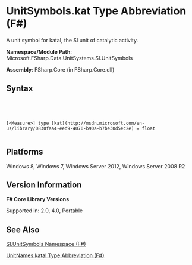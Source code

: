 # UnitSymbols.kat Type Abbreviation (F#)

A unit symbol for katal, the SI unit of catalytic activity.

**Namespace/Module Path**: Microsoft.FSharp.Data.UnitSystems.SI.UnitSymbols

**Assembly**: FSharp.Core (in FSharp.Core.dll)


## Syntax



```




[<Measure>] type [kat](http://msdn.microsoft.com/en-us/library/0830faa4-eed9-4070-b90a-b7be30d5ec2e) = float


```





## Platforms
Windows 8, Windows 7, Windows Server 2012, Windows Server 2008 R2


## Version Information
**F# Core Library Versions**

Supported in: 2.0, 4.0, Portable




## See Also
[SI.UnitSymbols Namespace &#40;F&#35;&#41;](SI.UnitSymbols-Namespace-%5BFSharp%5D.md)

[UnitNames.katal Type Abbreviation &#40;F&#35;&#41;](UnitNames.katal-Type-Abbreviation-%5BFSharp%5D.md)

